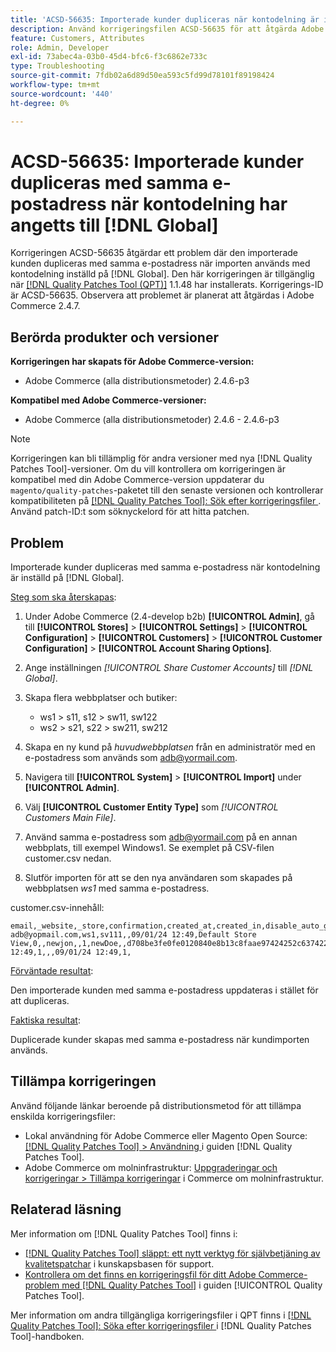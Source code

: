 ```yaml
---
title: 'ACSD-56635: Importerade kunder dupliceras när kontodelning är inställd på  [!DNL Global]'
description: Använd korrigeringsfilen ACSD-56635 för att åtgärda Adobe Commerce-problemet där den importerade kunden dupliceras med samma e-postadress när importen används med kontodelning inställd på  [!DNL Global].
feature: Customers, Attributes
role: Admin, Developer
exl-id: 73abec4a-03b0-45d4-bfc6-f3c6862e733c
type: Troubleshooting
source-git-commit: 7fdb02a6d89d50ea593c5fd99d78101f89198424
workflow-type: tm+mt
source-wordcount: '440'
ht-degree: 0%

---
```


# ACSD-56635: Importerade kunder dupliceras med samma e-postadress när kontodelning har angetts till [!DNL Global]

Korrigeringen ACSD-56635 åtgärdar ett problem där den importerade kunden dupliceras med samma e-postadress när importen används med kontodelning inställd på [!DNL Global]. Den här korrigeringen är tillgänglig när [[!DNL Quality Patches Tool (QPT)]](https://experienceleague.adobe.com/en/docs/commerce-operations/tools/quality-patches-tool/quality-patches-tool-to-self-serve-quality-patches) 1.1.48 har installerats. Korrigerings-ID är ACSD-56635. Observera att problemet är planerat att åtgärdas i Adobe Commerce 2.4.7.

## Berörda produkter och versioner

**Korrigeringen har skapats för Adobe Commerce-version:**

* Adobe Commerce (alla distributionsmetoder) 2.4.6-p3

**Kompatibel med Adobe Commerce-versioner:**

* Adobe Commerce (alla distributionsmetoder) 2.4.6 - 2.4.6-p3

>[!NOTE]
>
>Korrigeringen kan bli tillämplig för andra versioner med nya [!DNL Quality Patches Tool]-versioner. Om du vill kontrollera om korrigeringen är kompatibel med din Adobe Commerce-version uppdaterar du `magento/quality-patches`-paketet till den senaste versionen och kontrollerar kompatibiliteten på [[!DNL Quality Patches Tool]: Sök efter korrigeringsfiler ](https://experienceleague.adobe.com/tools/commerce-quality-patches/index.html). Använd patch-ID:t som söknyckelord för att hitta patchen.

## Problem

Importerade kunder dupliceras med samma e-postadress när kontodelning är inställd på [!DNL Global].

<u>Steg som ska återskapas</u>:

1. Under Adobe Commerce (2.4-develop b2b) **[!UICONTROL Admin]**, gå till **[!UICONTROL Stores]** > **[!UICONTROL Settings]** > **[!UICONTROL Configuration]** > **[!UICONTROL Customers]** > **[!UICONTROL Customer Configuration]** > **[!UICONTROL Account Sharing Options]**.
1. Ange inställningen *[!UICONTROL Share Customer Accounts]* till *[!DNL Global]*.
1. Skapa flera webbplatser och butiker:

   * ws1 > s11, s12 > sw11, sw122
   * ws2 > s21, s22 > sw211, sw212

1. Skapa en ny kund på *huvudwebbplatsen* från en administratör med en e-postadress som används som <adb@yormail.com>.
1. Navigera till **[!UICONTROL System]** > **[!UICONTROL Import]** under **[!UICONTROL Admin]**.
1. Välj **[!UICONTROL Customer Entity Type]** som *[!UICONTROL Customers Main File]*.
1. Använd samma e-postadress som <adb@yormail.com> på en annan webbplats, till exempel Windows1. Se exemplet på CSV-filen customer.csv nedan.
1. Slutför importen för att se den nya användaren som skapades på webbplatsen *ws1* med samma e-postadress.

customer.csv-innehåll:

```
email,_website,_store,confirmation,created_at,created_in,disable_auto_group_change,dob,firstname,gender,group_id,lastname,middlename,password_hash,prefix,rp_token,rp_token_created_at,store_id,suffix,taxvat,updated_at,website_id,password
adb@yopmail.com,ws1,sv111,,09/01/24 12:49,Default Store View,0,,newjon,,1,newDoe,,d708be3fe0fe0120840e8b13c8faae97424252c6374227ff59c05814f1aecd79:mgLqkqgTwLPLlCljzvF8hp67fNOOvOZb:1,,07e71459c137f4da15292134ff459cba,30/10/15 12:49,1,,,09/01/24 12:49,1,
```

<u>Förväntade resultat</u>:

Den importerade kunden med samma e-postadress uppdateras i stället för att dupliceras.

<u>Faktiska resultat</u>:

Duplicerade kunder skapas med samma e-postadress när kundimporten används.

## Tillämpa korrigeringen

Använd följande länkar beroende på distributionsmetod för att tillämpa enskilda korrigeringsfiler:

* Lokal användning för Adobe Commerce eller Magento Open Source: [[!DNL Quality Patches Tool] > Användning ](/help/tools/quality-patches-tool/usage.md) i guiden [!DNL Quality Patches Tool].
* Adobe Commerce om molninfrastruktur: [Uppgraderingar och korrigeringar > Tillämpa korrigeringar](https://experienceleague.adobe.com/docs/commerce-cloud-service/user-guide/develop/upgrade/apply-patches.html) i Commerce om molninfrastruktur.

## Relaterad läsning

Mer information om [!DNL Quality Patches Tool] finns i:

* [[!DNL Quality Patches Tool] släppt: ett nytt verktyg för självbetjäning av kvalitetspatchar](https://experienceleague.adobe.com/en/docs/commerce-operations/tools/quality-patches-tool/quality-patches-tool-to-self-serve-quality-patches) i kunskapsbasen för support.
* [Kontrollera om det finns en korrigeringsfil för ditt Adobe Commerce-problem med  [!DNL Quality Patches Tool]](/help/tools/quality-patches-tool/patches-available-in-qpt/check-patch-for-magento-issue-with-magento-quality-patches.md) i guiden [!UICONTROL Quality Patches Tool].


Mer information om andra tillgängliga korrigeringsfiler i QPT finns i [[!DNL Quality Patches Tool]: Söka efter korrigeringsfiler ](https://experienceleague.adobe.com/tools/commerce-quality-patches/index.html) i [!DNL Quality Patches Tool]-handboken.
